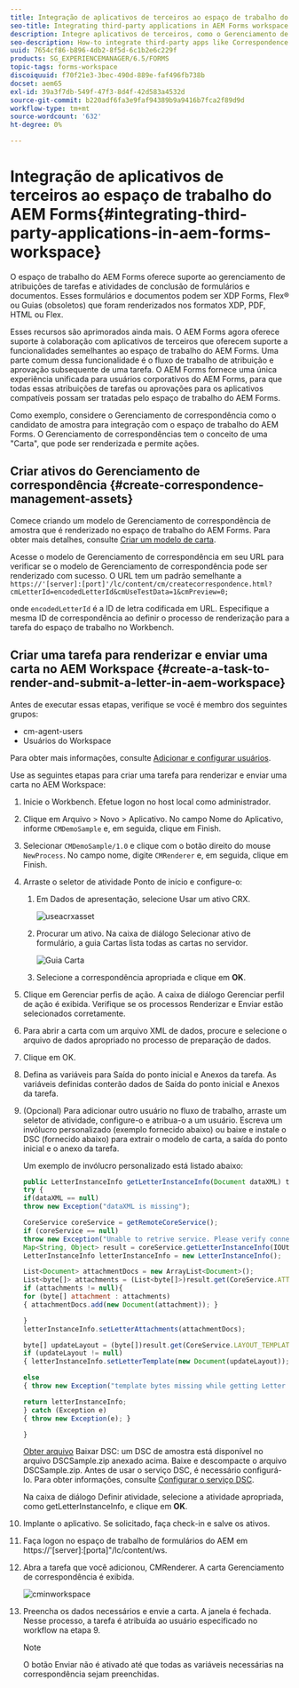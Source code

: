 ```yaml
---
title: Integração de aplicativos de terceiros ao espaço de trabalho do AEM Forms
seo-title: Integrating third-party applications in AEM Forms workspace
description: Integre aplicativos de terceiros, como o Gerenciamento de correspondência no espaço de trabalho do AEM Forms.
seo-description: How-to integrate third-party apps like Correspondence Management in AEM Forms workspace.
uuid: 7654cf86-b896-4db2-8f5d-6c1b2e6c229f
products: SG_EXPERIENCEMANAGER/6.5/FORMS
topic-tags: forms-workspace
discoiquuid: f70f21e3-3bec-490d-889e-faf496fb738b
docset: aem65
exl-id: 39a3f7db-549f-47f3-8d4f-42d583a4532d
source-git-commit: b220adf6fa3e9faf94389b9a9416b7fca2f89d9d
workflow-type: tm+mt
source-wordcount: '632'
ht-degree: 0%

---
```


# Integração de aplicativos de terceiros ao espaço de trabalho do AEM Forms{#integrating-third-party-applications-in-aem-forms-workspace}

O espaço de trabalho do AEM Forms oferece suporte ao gerenciamento de atribuições de tarefas e atividades de conclusão de formulários e documentos. Esses formulários e documentos podem ser XDP Forms, Flex® ou Guias (obsoletos) que foram renderizados nos formatos XDP, PDF, HTML ou Flex.

Esses recursos são aprimorados ainda mais. O AEM Forms agora oferece suporte à colaboração com aplicativos de terceiros que oferecem suporte a funcionalidades semelhantes ao espaço de trabalho do AEM Forms. Uma parte comum dessa funcionalidade é o fluxo de trabalho de atribuição e aprovação subsequente de uma tarefa. O AEM Forms fornece uma única experiência unificada para usuários corporativos do AEM Forms, para que todas essas atribuições de tarefas ou aprovações para os aplicativos compatíveis possam ser tratadas pelo espaço de trabalho do AEM Forms.

Como exemplo, considere o Gerenciamento de correspondência como o candidato de amostra para integração com o espaço de trabalho do AEM Forms. O Gerenciamento de correspondências tem o conceito de uma &quot;Carta&quot;, que pode ser renderizada e permite ações.

## Criar ativos do Gerenciamento de correspondência {#create-correspondence-management-assets}

Comece criando um modelo de Gerenciamento de correspondência de amostra que é renderizado no espaço de trabalho do AEM Forms. Para obter mais detalhes, consulte [Criar um modelo de carta](../../forms/using/create-letter.md).

Acesse o modelo de Gerenciamento de correspondência em seu URL para verificar se o modelo de Gerenciamento de correspondência pode ser renderizado com sucesso. O URL tem um padrão semelhante a `https://'[server]:[port]'/lc/content/cm/createcorrespondence.html?cmLetterId=encodedLetterId&cmUseTestData=1&cmPreview=0;`

onde `encodedLetterId` é a ID de letra codificada em URL. Especifique a mesma ID de correspondência ao definir o processo de renderização para a tarefa do espaço de trabalho no Workbench.

## Criar uma tarefa para renderizar e enviar uma carta no AEM Workspace {#create-a-task-to-render-and-submit-a-letter-in-aem-workspace}

Antes de executar essas etapas, verifique se você é membro dos seguintes grupos:

* cm-agent-users
* Usuários do Workspace

Para obter mais informações, consulte [Adicionar e configurar usuários](/help/forms/using/admin-help/adding-configuring-users.md).

Use as seguintes etapas para criar uma tarefa para renderizar e enviar uma carta no AEM Workspace:

1. Inicie o Workbench. Efetue logon no host local como administrador.
1. Clique em Arquivo > Novo > Aplicativo. No campo Nome do Aplicativo, informe `CMDemoSample` e, em seguida, clique em Finish.
1. Selecionar `CMDemoSample/1.0` e clique com o botão direito do mouse `NewProcess`. No campo nome, digite `CMRenderer` e, em seguida, clique em Finish.
1. Arraste o seletor de atividade Ponto de início e configure-o:

   1. Em Dados de apresentação, selecione Usar um ativo CRX.

      ![useacrxasset](assets/useacrxasset.png)

   1. Procurar um ativo. Na caixa de diálogo Selecionar ativo de formulário, a guia Cartas lista todas as cartas no servidor.

      ![Guia Carta](assets/letter_tab_new.png)

   1. Selecione a correspondência apropriada e clique em **OK**.

1. Clique em Gerenciar perfis de ação. A caixa de diálogo Gerenciar perfil de ação é exibida. Verifique se os processos Renderizar e Enviar estão selecionados corretamente.
1. Para abrir a carta com um arquivo XML de dados, procure e selecione o arquivo de dados apropriado no processo de preparação de dados.
1. Clique em OK.
1. Defina as variáveis para Saída do ponto inicial e Anexos da tarefa. As variáveis definidas conterão dados de Saída do ponto inicial e Anexos da tarefa.
1. (Opcional) Para adicionar outro usuário no fluxo de trabalho, arraste um seletor de atividade, configure-o e atribua-o a um usuário. Escreva um invólucro personalizado (exemplo fornecido abaixo) ou baixe e instale o DSC (fornecido abaixo) para extrair o modelo de carta, a saída do ponto inicial e o anexo da tarefa.

   Um exemplo de invólucro personalizado está listado abaixo:

   ```javascript
   public LetterInstanceInfo getLetterInstanceInfo(Document dataXML) throws Exception {
   try {
   if(dataXML == null)
   throw new Exception("dataXML is missing");
   
   CoreService coreService = getRemoteCoreService();
   if (coreService == null)
   throw new Exception("Unable to retrive service. Please verify connection details.");
   Map<String, Object> result = coreService.getLetterInstanceInfo(IOUtils.toString(dataXML.getInputStream(), "UTF-8"));
   LetterInstanceInfo letterInstanceInfo = new LetterInstanceInfo();
   
   List<Document> attachmentDocs = new ArrayList<Document>();
   List<byte[]> attachments = (List<byte[]>)result.get(CoreService.ATTACHMENT_KEY);
   if (attachments != null){
   for (byte[] attachment : attachments)
   { attachmentDocs.add(new Document(attachment)); }
   
   }
   letterInstanceInfo.setLetterAttachments(attachmentDocs);
   
   byte[] updateLayout = (byte[])result.get(CoreService.LAYOUT_TEMPLATE_KEY);
   if (updateLayout != null)
   { letterInstanceInfo.setLetterTemplate(new Document(updateLayout)); }
   
   else
   { throw new Exception("template bytes missing while getting Letter instance Info."); }
   
   return letterInstanceInfo;
   } catch (Exception e)
   { throw new Exception(e); }
   
   }
   ```

   [Obter arquivo](assets/dscsample.zip)
Baixar DSC: um DSC de amostra está disponível no arquivo DSCSample.zip anexado acima. Baixe e descompacte o arquivo DSCSample.zip. Antes de usar o serviço DSC, é necessário configurá-lo. Para obter informações, consulte [Configurar o serviço DSC](../../forms/using/add-action-button-in-create-correspondence-ui.md#p-configure-the-dsc-service-p).

   Na caixa de diálogo Definir atividade, selecione a atividade apropriada, como getLetterInstanceInfo, e clique em **OK**.

1. Implante o aplicativo. Se solicitado, faça check-in e salve os ativos.
1. Faça logon no espaço de trabalho de formulários do AEM em https://&#39;[server]:[porta]&quot;/lc/content/ws.
1. Abra a tarefa que você adicionou, CMRenderer. A carta Gerenciamento de correspondência é exibida.

   ![cminworkspace](assets/cminworkspace.png)

1. Preencha os dados necessários e envie a carta. A janela é fechada. Nesse processo, a tarefa é atribuída ao usuário especificado no workflow na etapa 9.

   >[!NOTE]
   >
   >O botão Enviar não é ativado até que todas as variáveis necessárias na correspondência sejam preenchidas.
